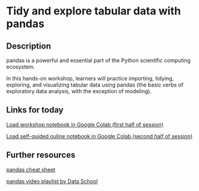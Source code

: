 # Tidy and explore tabular data with pandas

## Description

pandas is a powerful and essential part of the Python scientific computing ecosystem.

In this hands-on workshop, learners will practice importing, tidying, exploring, and visualizing tabular data using pandas (the basic verbs of exploratory data analysis, with the exception of modeling).

## Links for today

[Load workshop notebook in Google Colab (first half of session)](https://colab.research.google.com/github/arcus/education-materials/blob/master/data-analysis-with-pandas/pandas-tabular-workshop.ipynb)

[Load self-guided ouline notebook in Google Colab (second half of session)](https://colab.research.google.com/github/arcus/education-materials/blob/master/data-analysis-with-pandas/pandas-tabular-outline.ipynb)

## Further resources

[pandas cheat sheet](https://pandas.pydata.org/Pandas_Cheat_Sheet.pdf)

[pandas video playlist by Data School](https://github.com/justmarkham/pandas-videos)